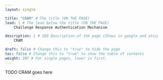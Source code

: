 ```yaml
---
layout: single

title: "CRAM" # The title (ON THE PAGE)
lead: | # The lead below the title (ON THE PAGE)
    Challenge Response Authentication Mechanism

description: | # SEO Description of the page (Shows in google and atsign.dev search)
    CRAM

draft: false # Change this to "true" to hide the page
toc: false # Change this to "true" to show the table of contents
weight: 207 # For single pages, lower is first.
---
```


TODO CRAM goes here
